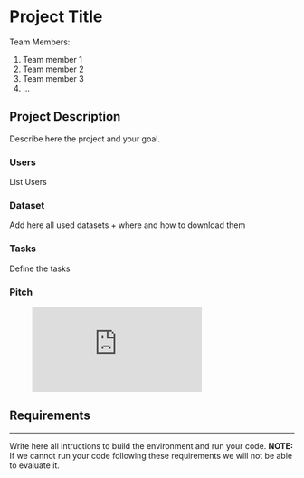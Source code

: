 # Project Title
Team Members:
1. Team member 1
2. Team member 2
3. Team member 3
4. ...

## Project Description 
Describe here the project and your goal.

### Users
List Users

### Dataset
Add here all used datasets + where and how to download them 

### Tasks
Define the tasks

### Pitch
<!-- blank line -->
<figure class="video_container">
  <iframe src="https://drive.google.com/file/d/1-9NsBDNVXA0AMyCBLQjfsVCTwI4obZ1v/preview" frameborder="0" allowfullscreen="false"> </iframe>
</figure>
<!-- blank line -->

## Requirements
----
Write here all intructions to build the environment and run your code.
**NOTE:** If we cannot run your code following these requirements we will not be able to evaluate it.

## 
